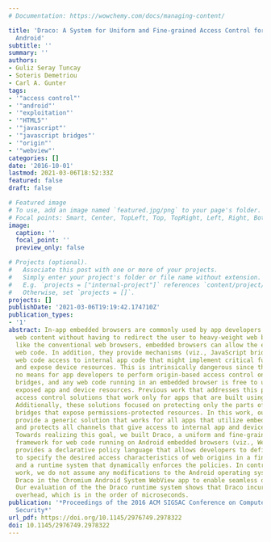 ```yaml
---
# Documentation: https://wowchemy.com/docs/managing-content/

title: 'Draco: A System for Uniform and Fine-grained Access Control for Web Code on
  Android'
subtitle: ''
summary: ''
authors:
- Guliz Seray Tuncay
- Soteris Demetriou
- Carl A. Gunter
tags:
- '"access control"'
- '"android"'
- '"exploitation"'
- '"HTML5"'
- '"javascript"'
- '"javascript bridges"'
- '"origin"'
- '"webview"'
categories: []
date: '2016-10-01'
lastmod: 2021-03-06T18:52:33Z
featured: false
draft: false

# Featured image
# To use, add an image named `featured.jpg/png` to your page's folder.
# Focal points: Smart, Center, TopLeft, Top, TopRight, Left, Right, BottomLeft, Bottom, BottomRight.
image:
  caption: ''
  focal_point: ''
  preview_only: false

# Projects (optional).
#   Associate this post with one or more of your projects.
#   Simply enter your project's folder or file name without extension.
#   E.g. `projects = ["internal-project"]` references `content/project/deep-learning/index.md`.
#   Otherwise, set `projects = []`.
projects: []
publishDate: '2021-03-06T19:19:42.174710Z'
publication_types:
- '1'
abstract: In-app embedded browsers are commonly used by app developers to display
  web content without having to redirect the user to heavy-weight web browsers. Just
  like the conventional web browsers, embedded browsers can allow the execution of
  web code. In addition, they provide mechanisms (viz., JavaScript bridges) to give
  web code access to internal app code that might implement critical functionalities
  and expose device resources. This is intrinsically dangerous since there is currently
  no means for app developers to perform origin-based access control on the JavaScript
  bridges, and any web code running in an embedded browser is free to use all the
  exposed app and device resources. Previous work that addresses this problem provided
  access control solutions that work only for apps that are built using hybrid frameworks.
  Additionally, these solutions focused on protecting only the parts of JavaScript
  bridges that expose permissions-protected resources. In this work, our goal is to
  provide a generic solution that works for all apps that utilize embedded web browsers
  and protects all channels that give access to internal app and device resources.
  Towards realizing this goal, we built Draco, a uniform and fine-grained access control
  framework for web code running on Android embedded browsers (viz., WebView). Draco
  provides a declarative policy language that allows developers to define policies
  to specify the desired access characteristics of web origins in a fine-grained fashion,
  and a runtime system that dynamically enforces the policies. In contrast with previous
  work, we do not assume any modifications to the Android operating system, and implement
  Draco in the Chromium Android System WebView app to enable seamless deployment.
  Our evaluation of the the Draco runtime system shows that Draco incurs negligible
  overhead, which is in the order of microseconds.
publication: '*Proceedings of the 2016 ACM SIGSAC Conference on Computer and Communications
  Security*'
url_pdf: https://doi.org/10.1145/2976749.2978322
doi: 10.1145/2976749.2978322
---
```

